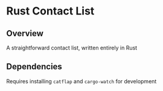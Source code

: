 # Rust Contact List

## Overview

A straightforward contact list, written entirely in Rust

## Dependencies

Requires installing `catflap` and `cargo-watch` for development
